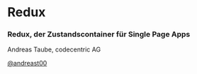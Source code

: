 <!-- .slide: data-background="img/background-title-16x9.png" -->

# Redux
### Redux, der Zustandscontainer für Single Page Apps


Andreas Taube, codecentric AG


[@andreast00](https://twitter.com/andreast00)
